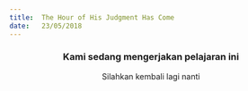 ```yaml
---
title:  The Hour of His Judgment Has Come
date:   23/05/2018
---
```


### <center>Kami sedang mengerjakan pelajaran ini</center>
<center>Silahkan kembali lagi nanti</center>